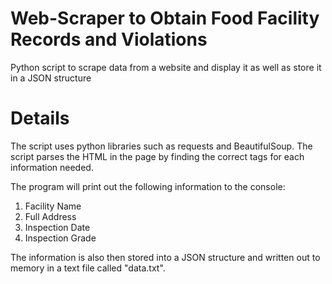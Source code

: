 # Web-Scraper to Obtain Food Facility Records and Violations
Python script to scrape data from a website and display it as well as store it in a JSON structure

# Details
The script uses python libraries such as requests and BeautifulSoup. The script parses the HTML in the page by 
finding the correct tags for each information needed.

The program will print out the following information to the console:
1. Facility Name
2. Full Address
3. Inspection Date
4. Inspection Grade

The information is also then stored into a JSON structure and written out to memory in a text file 
called "data.txt".

